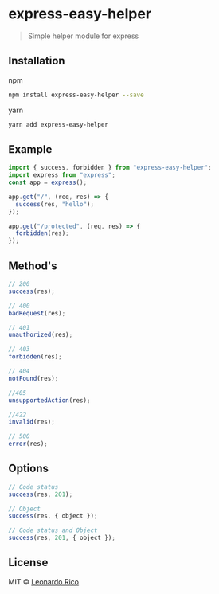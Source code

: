 # express-easy-helper

> Simple helper module for express

## Installation

npm

```bash
npm install express-easy-helper --save
```

yarn

```bash
yarn add express-easy-helper
```

## Example

```javascript
import { success, forbidden } from "express-easy-helper";
import express from "express";
const app = express();

app.get("/", (req, res) => {
  success(res, "hello");
});

app.get("/protected", (req, res) => {
  forbidden(res);
});
```

## Method's

```javascript
// 200
success(res);

// 400
badRequest(res);

// 401
unauthorized(res);

// 403
forbidden(res);

// 404
notFound(res);

//405
unsupportedAction(res);

//422
invalid(res);

// 500
error(res);
```

## Options

```javascript
// Code status
success(res, 201);

// Object
success(res, { object });

// Code status and Object
success(res, 201, { object });
```

## License

MIT © [Leonardo Rico](https://github.com/kevoj/express-easy-helper/blob/master/LICENSE)
